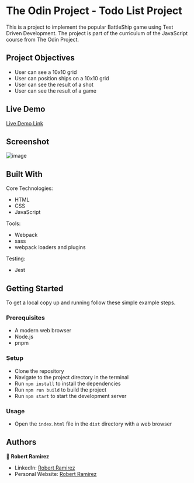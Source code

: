 # The Odin Project - Todo List Project

This is a project to implement the popular BattleShip game using Test Driven Development. The project is part of the curriculum of the JavaScript course from The Odin Project.

## Project Objectives

- User can see a 10x10 grid
- User can position ships on a 10x10 grid
- User can see the result of a shot
- User can see the result of a game


## Live Demo

[Live Demo Link](https://robert-odin-todo-list.netlify.app/)

## Screenshot

![image](./screenshot.png)


## Built With

Core Technologies:
- HTML
- CSS
- JavaScript

Tools:

- Webpack
- sass
- webpack loaders and plugins

Testing:

- Jest

## Getting Started

To get a local copy up and running follow these simple example steps.

### Prerequisites

- A modern web browser
- Node.js
- pnpm

### Setup

- Clone the repository
- Navigate to the project directory in the terminal
- Run `npm install` to install the dependencies
- Run `npm run build` to build the project
- Run `npm start` to start the development server

### Usage

- Open the `index.html` file in the `dist` directory with a web browser

## Authors

👤 **Robert Ramirez**

- LinkedIn: [Robert Ramirez](www.linkedin.com/in/roberto-ramirez-aguilar)
- Personal Website: [Robert Ramirez](https://robert-ramirez.co/)
